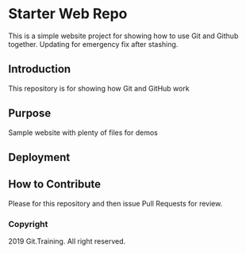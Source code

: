 # Starter Web Repo

This is a simple website project for showing how to use Git and Github together.
Updating for emergency fix after stashing.

## Introduction
This repository is for showing how Git and GitHub work

## Purpose

Sample website with plenty of files for demos

## Deployment

## How to Contribute

Please for this repository and then issue Pull Requests for review.

### Copyright

2019 Git.Training. All right reserved.